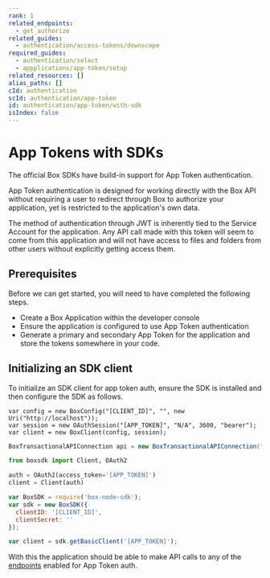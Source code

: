 ```yaml
---
rank: 1
related_endpoints:
  - get_authorize
related_guides:
  - authentication/access-tokens/downscope
required_guides:
  - authentication/select
  - appplications/app-token/setup
related_resources: []
alias_paths: []
cId: authentication
scId: authentication/app-token
id: authentication/app-token/with-sdk
isIndex: false
---
```


# App Tokens with SDKs

The official Box SDKs have build-in support for App Token authentication.

App Token authentication is designed for working directly with the
Box API without requiring a user to redirect through Box to authorize your
application, yet is restricted to the application's own data.

<Message notice>

The method of authentication through JWT is inherently tied to the Service
Account for the application. Any API call made with this token will seem to
come from this application and will not have access to files and folders from
other users without explicitly getting access them.

</Message>

## Prerequisites

Before we can get started, you will need to have completed the following steps.

- Create a Box Application within the developer console
- Ensure the application is configured to use App Token authentication
- Generate a primary and secondary App Token for the application and store the
tokens somewhere in your code.

## Initializing an SDK client

To initialize an SDK client for app token auth, ensure the SDK is installed and
then configure the SDK as follows.

<Tabs>

<Tab title='.Net'>

```dotnet
var config = new BoxConfig("[CLIENT_ID]", "", new Uri("http://localhost"));
var session = new OAuthSession("[APP_TOKEN]", "N/A", 3600, "bearer");
var client = new BoxClient(config, session);
```

</Tab>

<Tab title='Java'>

```java
BoxTransactionalAPIConnection api = new BoxTransactionalAPIConnection("[APP_TOKEN]");
```

</Tab>

<Tab title='Python'>

```python
from boxsdk import Client, OAuth2

auth = OAuth2(access_token='[APP_TOKEN]')
client = Client(auth)
```

</Tab>

<Tab title='Node'>

```js
var BoxSDK = require('box-node-sdk');
var sdk = new BoxSDK({
  clientID: '[CLIENT_ID]',
  clientSecret: ''
});

var client = sdk.getBasicClient('[APP_TOKEN]');
```

</Tab>

</Tabs>

With this the application should be able to make API calls to any of the
[endpoints](g://authentication/app-token/endpoints) enabled for App Token auth.
